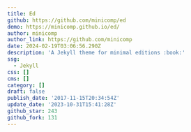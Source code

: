 ```yaml
---
title: Ed
github: https://github.com/minicomp/ed
demo: https://minicomp.github.io/ed/
author: minicomp
author_link: https://github.com/minicomp
date: 2024-02-19T03:06:56.290Z
description: 'A Jekyll theme for minimal editions :book:'
ssg:
  - Jekyll
css: []
cms: []
category: []
draft: false
publish_date: '2017-11-15T20:34:54Z'
update_date: '2023-10-31T15:41:28Z'
github_star: 243
github_fork: 131
---
```

